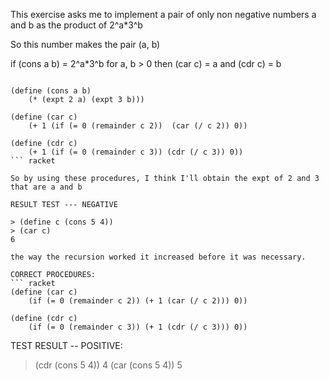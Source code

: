 This exercise asks me to implement a pair of only non negative numbers a and b as the product of 2^a*3^b

So this number makes the pair (a, b)

if (cons a b) = 2^a*3^b for a, b > 0
then (car c) = a 
and (cdr c) = b

``` racket

(define (cons a b)
    (* (expt 2 a) (expt 3 b)))

(define (car c)
    (+ 1 (if (= 0 (remainder c 2))  (car (/ c 2)) 0))

(define (cdr c)
    (+ 1 (if (= 0 (remainder c 3)) (cdr (/ c 3)) 0))
``` racket

So by using these procedures, I think I'll obtain the expt of 2 and 3 that are a and b

RESULT TEST --- NEGATIVE

> (define c (cons 5 4))
> (car c)
6

the way the recursion worked it increased before it was necessary.

CORRECT PROCEDURES:
``` racket
(define (car c)
    (if (= 0 (remainder c 2)) (+ 1 (car (/ c 2))) 0))

(define (cdr c)
    (if (= 0 (remainder c 3)) (+ 1 (cdr (/ c 3))) 0))
```

TEST RESULT -- POSITIVE:
> (cdr (cons 5 4))
4
> (car (cons 5 4))
5
> 